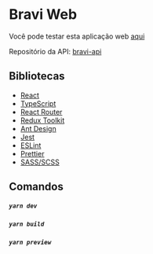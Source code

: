 # Bravi Web

Você pode testar esta aplicação web [aqui](https://bravi-web.2b-soft.com)

Repositório da API: [bravi-api](https://github.com/BrenoBeierstedt/bravi-api-test)
## Bibliotecas

- [React](https://reactjs.org/)
- [TypeScript](https://www.typescriptlang.org/)
- [React Router](https://reactrouter.com/)
- [Redux Toolkit](https://redux-toolkit.js.org/)
- [Ant Design](https://ant.design/)
- [Jest](https://jestjs.io/)
- [ESLint](https://tailwindcss.com/)
- [Prettier](https://prettier.io/)
- [SASS/SCSS](https://sass-lang.com/)



## Comandos


##### `yarn dev`

##### `yarn build`

##### `yarn preview`




